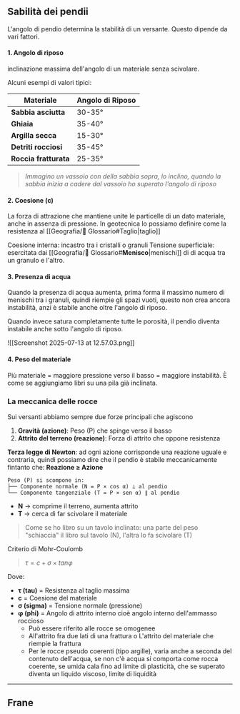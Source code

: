## Sabilità dei pendii

L'angolo di pendio determina la stabilità di un versante. Questo dipende da vari fattori.

#### 1. Angolo di riposo
 inclinazione massima dell'angolo di un materiale senza scivolare. 

Alcuni esempi di valori tipici:

| Materiale             | Angolo di Riposo |
| --------------------- | ---------------- |
| **Sabbia asciutta**   | 30-35°           |
| **Ghiaia**            | 35-40°           |
| **Argilla secca**     | 15-30°           |
| **Detriti rocciosi**  | 35-45°           |
| **Roccia fratturata** | 25-35°           |
 
> *Immagino un vassoio con della sabbia sopra, lo inclino, quando la sabbia inizia a cadere dal vassoio ho superato l'angolo di riposo*

#### 2. Coesione (c)

La forza di attrazione che mantiene unite le particelle di un dato materiale, anche in assenza di pressione. In geotecnica lo possiamo definire come la resistenza al [[Geografia/📖 Glossario#Taglio|taglio]]

Coesione interna: incastro tra i cristalli o granuli
Tensione superficiale: esercitata dai [[Geografia/📖 Glossario#**Menisco**|menischi]] di di acqua tra un granulo e l'altro.

#### 3. Presenza di acqua

Quando la presenza di acqua aumenta, prima forma il massimo numero di menischi tra i granuli, quindi riempie gli spazi vuoti, questo non crea ancora instabilità, anzi è stabile anche oltre l'angolo di riposo. 

Quando invece satura completamente tutte le porosità, il pendio diventa instabile anche sotto l'angolo di riposo. 

![[Screenshot 2025-07-13 at 12.57.03.png]]

#### 4. Peso del materiale

Più materiale = maggiore pressione verso il basso = maggiore instabilità.
È come se aggiungiamo libri su una pila già inclinata.

### La meccanica delle rocce

Sui versanti abbiamo sempre due forze principali che agiscono 

1. **Gravità (azione)**: Peso (P) che spinge verso il basso
2. **Attrito del terreno (reazione)**: Forza di attrito che oppone resistenza

**Terza legge di Newton**: ad ogni azione corrisponde una reazione uguale e contraria, quindi possiamo dire che il pendio è stabile meccanicamente fintanto che: **Reazione ≥ Azione**

```
Peso (P) si scompone in:
├── Componente normale (N = P × cos α) ⟂ al pendio
└── Componente tangenziale (T = P × sen α) ∥ al pendio
```

- **N** → comprime il terreno, aumenta attrito
- **T** → cerca di far scivolare il materiale

> Come se ho libro su un tavolo inclinato: una parte del peso "schiaccia" il libro sul tavolo (N), l'altra lo fa scivolare (T)

Criterio di Mohr-Coulomb

> $τ = c + σ  ×  tan φ$

Dove:
- **τ (tau)** = Resistenza al taglio massima
- **c** = Coesione del materiale
- **σ (sigma)** = Tensione normale (pressione)
- **φ (phi)** = Angolo di attrito interno cioè angolo interno dell'ammasso roccioso
	- Può essere riferito alle rocce se omogenee
	- All'attrito fra due lati di una frattura o L'attrito del materiale che riempie la frattura
	- Per le rocce pseudo coerenti (tipo argille), varia anche a seconda del contenuto dell'acqua, se non c'è acqua si comporta come rocca coerente, se umida cala fino ad limite di plasticità, che se superato diventa un liquido viscoso, limite di liquidità

---

## Frane

